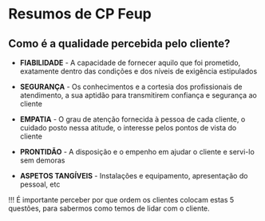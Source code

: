 # Resumos de CP Feup

## Como é a qualidade percebida pelo cliente?

* **FIABILIDADE** - A capacidade de fornecer aquilo que foi prometido, exatamente dentro das condições e dos níveis de exigência estipulados

* **SEGURANÇA** - Os conhecimentos e a cortesia dos profissionais de atendimento, a sua aptidão para transmitirem confiança e segurança ao cliente

* **EMPATIA** - O grau de atenção fornecida à pessoa de cada cliente, o cuidado posto nessa atitude, o interesse pelos pontos de vista do cliente

* **PRONTIDÃO** - A disposição e o empenho em ajudar o cliente e servi-lo sem demoras

* **ASPETOS TANGÍVEIS** - Instalações e equipamento, apresentação do pessoal, etc

!!! É importante perceber por que ordem os clientes colocam estas 5 questões, para sabermos como temos de lidar com o cliente.
